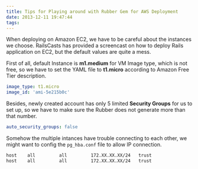 ```yaml
---
title: Tips for Playing around with Rubber Gem for AWS Deployment
date: 2013-12-11 19:47:44
tags:
---
```

When deploying on Amazon EC2, we have to be careful about the instances we choose. RailsCasts has provided a screencast on how to deploy Rails application on EC2, but the default values are quite a mess.

First of all, default Instance is **m1.medium** for VM Image type, which is not free, so we have to set the YAML file to **t1.micro** according to Amazon Free Tier description.

```yaml
image_type: t1.micro
image_id: 'ami-5e215b0c'
```

Besides, newly created account has only 5 limited **Security Groups** for us to set up, so we have to make sure the Rubber does not generate more than that number.

```yaml
auto_security_groups: false
```

Somehow the multiple intances have trouble connecting to each other, we might want to config the `pg_hba.conf` file to allow IP connection.

```bash
host    all         all         172.XX.XX.XX/24   trust
host    all         all         172.XX.XX.XX/24   trust
```

